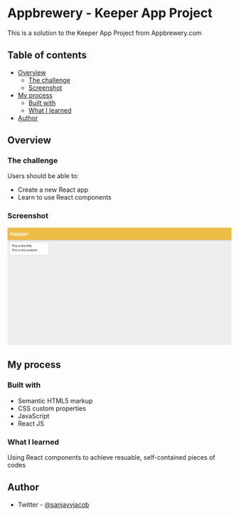 # Appbrewery - Keeper App Project

This is a solution to the Keeper App Project from Appbrewery.com

## Table of contents

- [Overview](#overview)
  - [The challenge](#the-challenge)
  - [Screenshot](#screenshot)
- [My process](#my-process)
  - [Built with](#built-with)
  - [What I learned](#what-i-learned)
- [Author](#author)

## Overview

### The challenge

Users should be able to:

- Create a new React app
- Learn to use React components

### Screenshot

![](./screenshot.png)

## My process

### Built with

- Semantic HTML5 markup
- CSS custom properties
- JavaScript
- React JS

### What I learned

Using React components to achieve resuable, self-contained pieces of codes

## Author

- Twitter - [@sanjayvjacob](https://www.twitter.com/sanjayvjacob)
